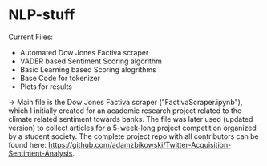 # NLP-stuff
Current Files:
- Automated Dow Jones Factiva scraper
- VADER based Sentiment Scoring algorithm
- Basic Learning based Scoring alogrithms
- Base Code for tokenizer
- Plots for results

-> Main file is the Dow Jones Factiva scraper ("FactivaScraper.ipynb"), which I initially created for an academic research project related to the climate related sentiment towards banks. The file was later used (updated version) to collect articles for a 5-week-long project competition organized by a student society. The complete project repo with all contributors can be found here: https://github.com/adamzbikowski/Twitter-Acquisition-Sentiment-Analysis.